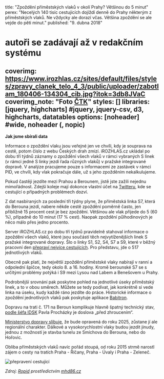 title: "Zpoždění příměstských vlaků v okolí Prahy? Většinou do 5 minut"
perex: "Necelých 140 tisíc cestujících dojíždí denně do Prahy některým z příměstských vlaků. Ne vždycky ale dorazí včas. Většina zpoždění se ale vejde do pěti minut."
published: "9. dubna 2018"
# autoři se zadávají až v redakčním systému
coverimg: https://www.irozhlas.cz/sites/default/files/styles/zpravy_clanek_telo_4_3/public/uploader/zabotlam_180406-134304_cib.jpg?itok=3db8JVaC
coverimg_note: "Foto <a href='#'>ČTK</a>"
styles: []
libraries: [jquery, highcharts] #jquery, jquery-csv, d3, highcharts, datatables
options: [noheader] #wide, noheader (, nopic)
---
<left>
	<p>
	<b>Jak jsme sbírali data</b>
	</p><p>
	Informace o zpoždění vlaku jsou veřejné jen ve chvíli, kdy je souprava na cestě, potom číslo z webu Českých drah zmizí. iROZHLAS.cz ukládal po dobu tří týdnů záznamy o zpoždění všech vlaků v rámci vybraných S linek (v rámci jedné S linky jezdí řada různých vlaků) v pražské integrované dopravě. V analýze pracujeme pouze s informacemi ze zastávek v rámci PID, ve chvíli, kdy vlak pokračuje dále, už s jeho zpožděním nekalkulujeme.
	</p>
</left>

Pokud častěji jezdíte mezi Prahou a Berounem, jistě jste zažili nejednu mimořádnost. Zdejší koleje mají dokonce vlastní účet na [Twitteru](https://twitter.com/trat171?lang=en), kde se cestující o případných problémech dozví.

Z dat nasbíraných za poslední tři týdny plyne, že příměstská linka S7, která do Berouna jezdí, nabere někde cestě zpoždění poměrně často, jen přibližně 15 procent cest je bez zpoždění. Většinou ale vlak přijede do 5 (60 %), případně do 10 minut (17 % cest). Naopak zpoždění půlhodinových je něco málo přes jedno procento.

Server iROZHLAS.cz po dobu tří týdnů pravidelně stahoval informace o zpoždění všech vlaků, které jsou součástí těch nejvytíženějších linek S pražské integrované dopravy. Šlo o linky S1, S2, S4, S7 a S9, které v běžný pracovní den [přepraví nejvíce cestujících]( http://mhd86.cz/2018/02/12/pocty-cestujicich-dojizdejicich-do-prahy-vlakem-v-roce-2017/). Pro představu, jde o 517 jednotlivých vlaků.

Obecně pak platí, že největší zpoždění příměstské vlaky nabírají v ranní a odpolední špičce, tedy okolo 8. a 16. hodiny. Kromě berounské S7 se s určitými problémy potýká i S9 mezi Lysou nad Labem a Benešovem u Prahy.

<wide>
	<div id="linky_comp"></div>
</wide>

Podrobnější srovnání pak poskytne pohled na jednotlivé úseky příměstský linek, a to v obou směrech. Můžete se tedy podívat, jak konkrétně si vede linka na úseku, kudy každé ráno jezdíte do práce. Historické informace o zpoždění jednotlivých vlaků pak poskytuje aplikace [Babitron]( https://kam.mff.cuni.cz/~babilon/zpmapa).

<wide>
	<div class="sbox"></div>
	<div id="linky"></div>
</wide>

Dopravu na trati č. 171 na Beroun komplikuje hlavně špatný technický stav, [podle šéfa IDSK]( http://zdopravy.cz/sef-idsk-jsme-velmi-nespokojeni-s-infrastrukturou-trat-na-beroun-je-pred-zhroucenim-7093/) Pavla Procházky je doslova „před zhroucením“.

[Ministerstvo dopravy slibuje]( http://www.ceskenoviny.cz/zpravy/trat-z-prahy-do-berouna-ma-slouzit-primestske-doprave/1531936), že bude opravená do roku 2025, zůstane jí ale regionální charakter. Dálkové a vysokorychlostní vlaky budou jezdit jinudy, jednou z možností je stavba tunelu ze Smíchova do Berouna, nebo do Hořovic.

Obliba příměstských vlaků navíc pořád stoupá, od roku 2015 strmě narostl zájem o cesty na tratích Praha - Říčany, Praha - Úvaly i Praha - Zeleneč.

![přepravení cestující](http://mhd86.cz/wp-content/uploads/2018/02/graf-pid.png)

_Zdroj: [Ropid](https://pid.cz/) prostředictvím [mhd86.cz](http://mhd86.cz/2018/02/12/pocty-cestujicich-dojizdejicich-do-prahy-vlakem-v-roce-2017/)_